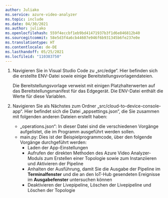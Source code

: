 ```yaml
---
author: Juliako
ms.service: azure-video-analyzer
ms.topic: include
ms.date: 04/30/2021
ms.author: juliako
ms.openlocfilehash: 559f4eccbf1eb9bd41471937b3f1d6e846812b40
ms.sourcegitcommit: 58e5d3f4a6cb44607e946f6b931345b6fe237e0e
ms.translationtype: HT
ms.contentlocale: de-DE
ms.lasthandoff: 05/25/2021
ms.locfileid: "110383750"
---
```

1. Navigieren Sie in Visual Studio Code zu „src/edge“. Hier befinden sich die erstellte ENV-Datei sowie einige Bereitstellungsvorlagendateien.

   Die Bereitstellungsvorlage verweist mit einigen Platzhalterwerten auf das Bereitstellungsmanifest für das Edgegerät. Die ENV-Datei enthält die Werte für diese Variablen.
2. Navigieren Sie als Nächstes zum Ordner „src/cloud-to-device-console-app“. Hier befindet sich die Datei „appsettings.json“, die Sie zusammen mit folgenden anderen Dateien erstellt haben:

   - „operations.json“: In dieser Datei sind die verschiedenen Vorgänge aufgelistet, die im Programm ausgeführt werden sollen.
   - main.py: Dies ist der Beispielprogrammcode, über den folgende Vorgänge durchgeführt werden:
     - Laden der App-Einstellungen
     - Aufrufen der direkten Methoden des Azure Video Analyzer-Moduls zum Erstellen einer Topologie sowie zum Instanziieren und Aktivieren der Pipeline
     - Anhalten der Ausführung, damit Sie die Ausgabe der Pipeline im **Terminalfenster** und die an den IoT-Hub gesendeten Ereignisse im **Ausgabefenster** untersuchen können
     - Deaktivieren der Livepipeline, Löschen der Livepipeline und Löschen der Topologie
